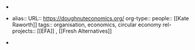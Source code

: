-
- alias:: 
  URL:: https://doughnuteconomics.org/
  org-type::
  people:: [[Kate Raworth]] 
  tags:: organisation, economics, circular economy
  rel-projects:: [[EFA]] , [[Fresh Alternatives]] 
  
-